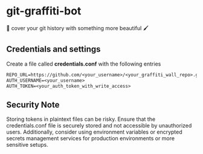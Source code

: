 # git-graffiti-bot
🎨 cover your git history with something more beautiful 🖌️

## Credentials and settings
Create a file called **credentials.conf** with the following entries

```txt
REPO_URL=https://github.com/<your_username>/<your_graffiti_wall_repo>.git
AUTH_USERNAME=<your_username>
AUTH_TOKEN=<your_auth_token_with_write_access>
```

## Security Note

Storing tokens in plaintext files can be risky. Ensure that the credentials.conf file is securely stored and not accessible by unauthorized users. Additionally, consider using environment variables or encrypted secrets management services for production environments or more sensitive setups.
